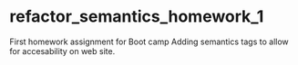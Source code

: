 # refactor_semantics_homework_1
First homework assignment for Boot camp
Adding semantics tags to allow for accesability on web site.
